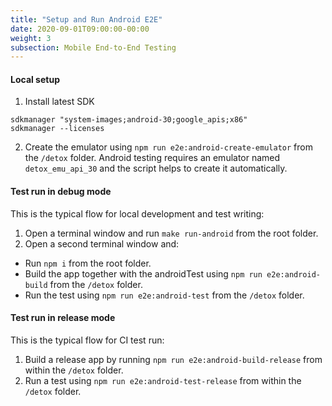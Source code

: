 ```yaml
---
title: "Setup and Run Android E2E"
date: 2020-09-01T09:00:00-00:00
weight: 3
subsection: Mobile End-to-End Testing
---
```


#### Local setup
1. Install latest SDK
```
sdkmanager "system-images;android-30;google_apis;x86"
sdkmanager --licenses
```
2. Create the emulator using `npm run e2e:android-create-emulator` from the `/detox` folder. Android testing requires an emulator named `detox_emu_api_30` and the script helps to create it automatically.

#### Test run in debug mode
This is the typical flow for local development and test writing:
1. Open a terminal window and run `make run-android` from the root folder.
2. Open a second terminal window and:
  - Run `npm i` from the root folder.
  - Build the app together with the androidTest using `npm run e2e:android-build` from the `/detox` folder.
  - Run the test using `npm run e2e:android-test` from the `/detox` folder.

#### Test run in release mode
This is the typical flow for CI test run:
1. Build a release app by running `npm run e2e:android-build-release` from within the `/detox` folder.
2. Run a test using `npm run e2e:android-test-release` from within the `/detox` folder.
